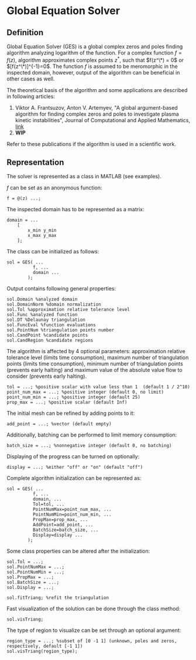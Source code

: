 # Global Equation Solver

## Definition

Global Equation Solver (GES) is a global complex zeros and poles finding algorithm analyzing logarithm of the function. For a complex function $f = f(z)$, algorithm approximates complex points $z^*$, such that $f(z^\*) = 0$ or $[f(z^\*)]^{-1}=0$. The function $f$ is assumed to be meromorphic in the inspected domain, however, output of the algorithm can be beneficial in other cases as well.

The theoretical basis of the algorithm and some applications are described in following articles:
1. Viktor A. Frantsuzov, Anton V. Artemyev, "A global argument-based algorithm for finding complex zeros and poles to investigate plasma kinetic instabilities", Journal of Computational and Applied Mathematics, [link](http://dx.doi.org/10.1016/j.cam.2024.116217)
2. **WIP**

Refer to these publications if the algorithm is used in a scientific work.

## Representation

The solver is represented as a class in MATLAB (see examples).

$f$ can be set as an anonymous function:
```
f = @(z) ...;
```

The inspected domain has to be represented as a matrix:
```
domain = ...
    [
        x_min y_min
        x_max y_max
    ];
```

The class can be initialized as follows:
```
sol = GES( ...
          f, ...
          domain ...
        );
```

Output contains following general properties:
```
sol.Domain %analyzed domain
sol.DomainNorm %domain normalization
sol.Tol %approximation relative tolerance level
sol.Func %analyzed function
sol.DT %Delaunay triangulation
sol.FuncEval %function evaluations
sol.PointNum %triangulation points number
sol.CandPoint %candidate points
sol.CandRegion %candidate regions
```

The algorithm is affected by 4 optional parameters: approximation relative tolerance level (limits time consumption), maximum number of triangulation points (limits time consumption), minimum number of triangulation points (prevents early halting) and maximum value of the absolute value flow to consider (prevents early halting).
```
tol = ...; %positive scalar with value less than 1  (default 1 / 2^10)
point_num_max = ...; %positive integer (default 0, no limit)
point_num_min = ...; %positive integer (default 25)
prop_max = ...; %positive scalar (default Inf)
```

The initial mesh can be refined by adding points to it:
```
add_point = ...; %vector (default empty)
```

Additionally, batching can be performed to limit memory consumption:
```
batch_size = ...; %nonnegative integer (default 0, no batching)
```

Displaying of the progress can be turned on optionally:
```
display = ...; %either "off" or "on" (default "off")
```

Complete algorithm initialization can be represented as:
```
sol = GES( ...
          f, ...
          domain, ...
          Tol=tol, ...
          PointNumMax=point_num_max, ...
          PointNumMin=point_num_min, ...
          PropMax=prop_max, ...
          AddPoint=add_point, ...
          BatchSize=batch_size, ...
          Display=display ...
        );
```

Some class properties can be altered after the initialization:
```
sol.Tol = ...;
sol.PointNumMax = ...;
sol.PointNumMin = ...;
sol.PropMax = ...;
sol.BatchSize = ...;
sol.Display = ...;

sol.fitTriang; %refit the triangulation
```

Fast visualization of the solution can be done through the class method:
```
sol.visTriang;
```

The type of region to visualize can be set through an optional argument:
```
region_type = ...; %subset of [0 -1 1] (unknown, poles and zeros, respectively, default [-1 1])
sol.visTriang(region_type);
```


